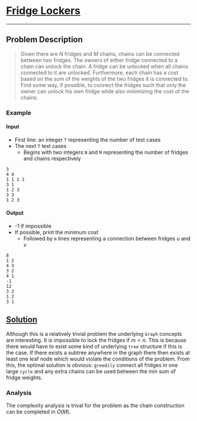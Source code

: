 [_metadata_:tags]:- "CodeForces Graph trees greedy easy"

# [Fridge Lockers](https://codeforces.com/contest/1255/problem/B)

---

## Problem Description
> Given there are $N$ fridges and $M$ chains, chains can be connected between two fridges. The owners of either fridge connected to a chain can unlock the chain. A fridge can be unlocked when all chains connected to it are unlocked. Furthermore, each chain has a cost based on the sum of the weights of the two fridges it is connected to. Find some way, if possible, to connect the fridges such that only the owner can unlock his own fridge while also minimizing the cost of the chains.

### Example
#### Input
* First line: an integer `T` representing the number of test cases
* The next `T` test cases
  * Begins with two integers `N` and `M` representing the number of fridges and chains respectively

```
3
4 4
1 1 1 1
3 1
1 2 3
3 3
1 2 3
```
#### Output
* -1 if impossible
* If possible, print the minimum cost
  * Followed by `m` lines representing a connection between fridges $u$ and $v$
```
8
1 2
4 3
3 2
4 1
-1
12
3 2
1 2
3 1
```

## [Solution](%PUBLIC_URL%/solutions/fridge_lockers.cpp)
Although this is a relatively trivial problem the underlying `Graph` concepts are interesting. It is impossible to lock the fridges if $m < n$. This is because there would have to exist some kind of underlying `tree` structure if this is the case. If there exists a subtree anywhere in the graph there then exists at least one leaf node which would violate the conditions of the problem. From this, the optimal solution is obvious: `greedily` connect all fridges in one large `cycle` and any extra chains can be used between the min sum of fridge weights.

### Analysis
The complexity analysis is trival for the problem as the chain construction can be completed in $O(M)$.